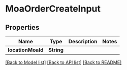 # MoaOrderCreateInput

## Properties
Name | Type | Description | Notes
------------ | ------------- | ------------- | -------------
**locationMoaId** | **String** |  | 

[[Back to Model list]](../README.md#documentation-for-models) [[Back to API list]](../README.md#documentation-for-api-endpoints) [[Back to README]](../README.md)


